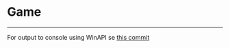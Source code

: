 # Game
***

For output to console using WinAPI se [this commit](https://github.com/pettro98/BotsGame/tree/b11a96bcf7fe2ddd16b5b340be5382fc24260d4f)
